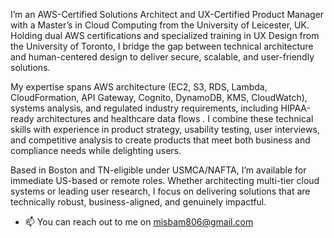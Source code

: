 I’m an AWS-Certified Solutions Architect and UX-Certified Product Manager with a Master’s in Cloud Computing from the University of Leicester, UK. Holding dual AWS certifications and specialized training in UX Design from the University of Toronto, I bridge the gap between technical architecture and human-centered design to deliver secure, scalable, and user-friendly solutions.

My expertise spans AWS architecture (EC2, S3, RDS, Lambda, CloudFormation, API Gateway, Cognito, DynamoDB, KMS, CloudWatch), systems analysis, and regulated industry requirements, including HIPAA-ready architectures and healthcare data flows . I combine these technical skills with experience in product strategy, usability testing, user interviews, and competitive analysis to create products that meet both business and compliance needs while delighting users.

Based in Boston and TN-eligible under USMCA/NAFTA, I’m available for immediate US-based or remote roles. Whether architecting multi-tier cloud systems or leading user research, I focus on delivering solutions that are technically robust, business-aligned, and genuinely impactful.
- 📫 You can reach out to me on misbam806@gmail.com

<!---
misbasaman/misbasaman is a ✨ special ✨ repository because its `README.md` (this file) appears on your GitHub profile.
You can click the Preview link to take a look at your changes.
--->
